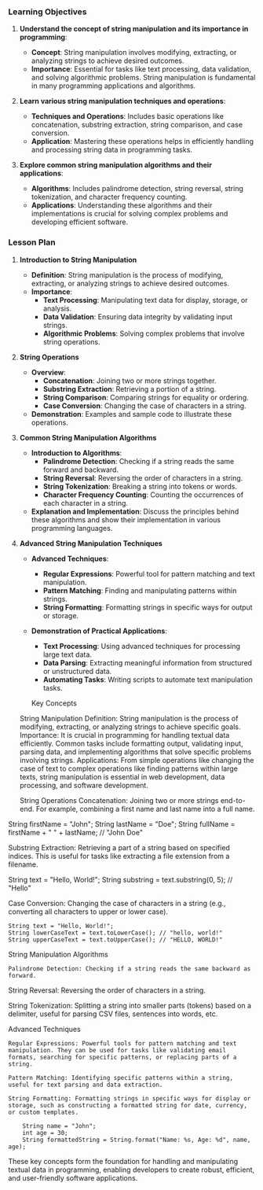 ### Learning Objectives

1. **Understand the concept of string manipulation and its importance in programming**:
   - **Concept**: String manipulation involves modifying, extracting, or analyzing strings to achieve desired outcomes.
   - **Importance**: Essential for tasks like text processing, data validation, and solving algorithmic problems. String manipulation is fundamental in many programming applications and algorithms.

2. **Learn various string manipulation techniques and operations**:
   - **Techniques and Operations**: Includes basic operations like concatenation, substring extraction, string comparison, and case conversion.
   - **Application**: Mastering these operations helps in efficiently handling and processing string data in programming tasks.

3. **Explore common string manipulation algorithms and their applications**:
   - **Algorithms**: Includes palindrome detection, string reversal, string tokenization, and character frequency counting.
   - **Applications**: Understanding these algorithms and their implementations is crucial for solving complex problems and developing efficient software.

### Lesson Plan

1. **Introduction to String Manipulation**
   - **Definition**: String manipulation is the process of modifying, extracting, or analyzing strings to achieve desired outcomes.
   - **Importance**: 
     - **Text Processing**: Manipulating text data for display, storage, or analysis.
     - **Data Validation**: Ensuring data integrity by validating input strings.
     - **Algorithmic Problems**: Solving complex problems that involve string operations.

2. **String Operations**
   - **Overview**:
     - **Concatenation**: Joining two or more strings together.
     - **Substring Extraction**: Retrieving a portion of a string.
     - **String Comparison**: Comparing strings for equality or ordering.
     - **Case Conversion**: Changing the case of characters in a string.
   - **Demonstration**: Examples and sample code to illustrate these operations.

3. **Common String Manipulation Algorithms**
   - **Introduction to Algorithms**:
     - **Palindrome Detection**: Checking if a string reads the same forward and backward.
     - **String Reversal**: Reversing the order of characters in a string.
     - **String Tokenization**: Breaking a string into tokens or words.
     - **Character Frequency Counting**: Counting the occurrences of each character in a string.
   - **Explanation and Implementation**: Discuss the principles behind these algorithms and show their implementation in various programming languages.

4. **Advanced String Manipulation Techniques**
   - **Advanced Techniques**:
     - **Regular Expressions**: Powerful tool for pattern matching and text manipulation.
     - **Pattern Matching**: Finding and manipulating patterns within strings.
     - **String Formatting**: Formatting strings in specific ways for output or storage.
   - **Demonstration of Practical Applications**:
     - **Text Processing**: Using advanced techniques for processing large text data.
     - **Data Parsing**: Extracting meaningful information from structured or unstructured data.
     - **Automating Tasks**: Writing scripts to automate text manipulation tasks.

    
     Key Concepts

    String Manipulation
        Definition: String manipulation is the process of modifying, extracting, or analyzing strings to achieve specific goals.
        Importance: It is crucial in programming for handling textual data efficiently. Common tasks include formatting output, validating input, parsing data, and implementing algorithms that solve specific problems involving strings.
        Applications: From simple operations like changing the case of text to complex operations like finding patterns within large texts, string manipulation is essential in web development, data processing, and software development.

    String Operations
        Concatenation: Joining two or more strings end-to-end. For example, combining a first name and last name into a full name.


String firstName = "John";
String lastName = "Doe";
String fullName = firstName + " " + lastName; // "John Doe"

Substring Extraction: Retrieving a part of a string based on specified indices. This is useful for tasks like extracting a file extension from a filename.

String text = "Hello, World!";
String substring = text.substring(0, 5); // "Hello"

Case Conversion: Changing the case of characters in a string (e.g., converting all characters to upper or lower case).

    String text = "Hello, World!";
    String lowerCaseText = text.toLowerCase(); // "hello, world!"
    String upperCaseText = text.toUpperCase(); // "HELLO, WORLD!"

String Manipulation Algorithms

    Palindrome Detection: Checking if a string reads the same backward as forward.


String Reversal: Reversing the order of characters in a string.


String Tokenization: Splitting a string into smaller parts (tokens) based on a delimiter, useful for parsing CSV files, sentences into words, etc.



Advanced Techniques

    Regular Expressions: Powerful tools for pattern matching and text manipulation. They can be used for tasks like validating email formats, searching for specific patterns, or replacing parts of a string.

    Pattern Matching: Identifying specific patterns within a string, useful for text parsing and data extraction.
    
    String Formatting: Formatting strings in specific ways for display or storage, such as constructing a formatted string for date, currency, or custom templates.

        String name = "John";
        int age = 30;
        String formattedString = String.format("Name: %s, Age: %d", name, age);

These key concepts form the foundation for handling and manipulating textual data in programming, enabling developers to create robust, efficient, and user-friendly software applications.
